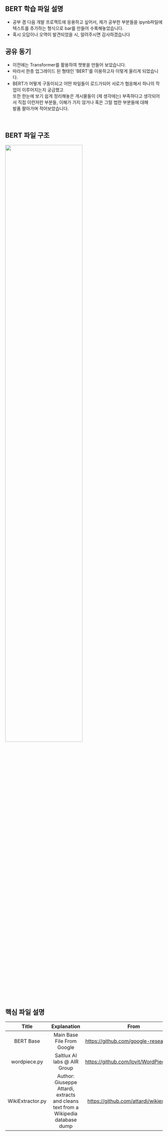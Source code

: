 ## BERT 학습 파일 설명 
- 공부 겸 다음 개발 프로젝트에 응용하고 싶어서, 제가 공부한 부분들을 ipynb파일에 텍스트를 추가하는 형식으로 bar를 만들어 수록해놓았습니다.
- 혹시 오답이나 오역이 발견되었을 시, 알려주시면 감사하겠습니다

## 공유 동기
- 이전에는 Transformer를 활용하여 챗봇을 만들어 보았습니다.
- 따라서 한층 업그레이드 된 형태인 'BERT'를 이용하고자 이렇게 올리게 되었습니다.
- BERT가 어떻게 구동이되고 어떤 파일들이 로드가되어 서로가 협응해서 하나의 작업이 이루어지는지 궁금했고<br/>
  또한 한눈에 보기 쉽게 정리해놓은 게시물들이 (제 생각에는) 부족하다고 생각되어서 직접 이런저런 부분들, 이해가 가지 않거나 혹은 그럴 법한 부분들에 대해<br/>
  발품 팔아가며 적어보았습니다.<br/> 
<br/>

## BERT 파일 구조
<img src="https://user-images.githubusercontent.com/79067558/108457590-46a89600-72b6-11eb-9326-1ed8e6cfb535.png" width="70%" height="70%"><br/>

## 핵심 파일 설명
|Title|Explanation|From|
|:----:|:---------:|:----------:|
|BERT Base|Main Base File From Google|https://github.com/google-research/bert|
|wordpiece.py|Saltlux AI labs @ AIR Group|https://github.com/lovit/WordPieceModel|
|WikiExtractor.py|Author: Giuseppe Attardi, extracts and cleans text from a Wikipedia database dump|https://github.com/attardi/wikiextractor|<br/>
<br/>
